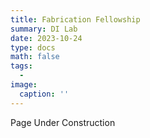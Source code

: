 ```yaml
---
title: Fabrication Fellowship
summary: DI Lab
date: 2023-10-24
type: docs
math: false
tags:
  - 
image:
  caption: ''
---
```


Page Under Construction